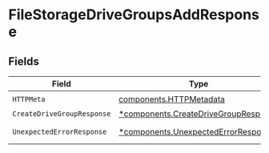 # FileStorageDriveGroupsAddResponse


## Fields

| Field                                                                                       | Type                                                                                        | Required                                                                                    | Description                                                                                 |
| ------------------------------------------------------------------------------------------- | ------------------------------------------------------------------------------------------- | ------------------------------------------------------------------------------------------- | ------------------------------------------------------------------------------------------- |
| `HTTPMeta`                                                                                  | [components.HTTPMetadata](../../models/components/httpmetadata.md)                          | :heavy_check_mark:                                                                          | N/A                                                                                         |
| `CreateDriveGroupResponse`                                                                  | [*components.CreateDriveGroupResponse](../../models/components/createdrivegroupresponse.md) | :heavy_minus_sign:                                                                          | DriveGroups                                                                                 |
| `UnexpectedErrorResponse`                                                                   | [*components.UnexpectedErrorResponse](../../models/components/unexpectederrorresponse.md)   | :heavy_minus_sign:                                                                          | Unexpected error                                                                            |